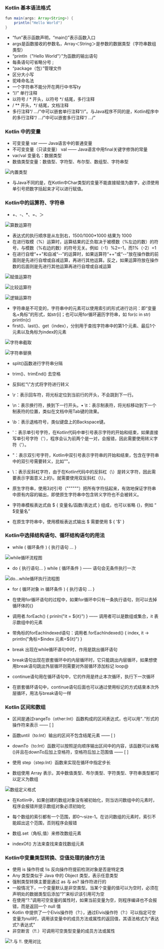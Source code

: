 ### Kotlin 基本语法格式

```java
fun main(args: Array<String>) {
    println("Hello World")
}
```
- “fun”表示函数声明，“main()”表示函数入口
- args是函数接收的参数名，Array＜String＞是参数的数据类型（字符串数组类型）
- “println（"Hello World"）”为函数的输出语句
- 每条语句可省略分号 ;
- “package（包）”管理文件
- 区分大小写
- 驼峰命名法
- 一个字符串不能分开在两行中书写ty
- “//”  单行注释
- 以符号 / * 开头，以符号 */ 结尾，多行注释
- / ** 开头，*/ 结尾，文档注释
- 多行注释“/ *…*/”中可以嵌套单行注释“//”。与Java程序不同的是，Kotlin程序中的多行注释“/ *…*/”中可以嵌套多行注释“/ *…*/”

### Kotlin 中的变量

- 可变变量 var  —— Java语言中的普通变量
- 不可变变量（只读变量） val —— Java语言中用final关键字修饰的常量
- var/val 变量名：数据类型
- 数值类型变量：数值型、字符型、布尔型、数组型、字符串型

![内置类型](https://upload-images.jianshu.io/upload_images/2012498-94f405b519e13198.png?imageMogr2/auto-orient/strip%7CimageView2/2/w/1240)

- 与Java不同的是，在Kotlin中Char类型的变量不能直接赋值为数字，必须使用单引号把数字括起来才可以进行赋值。

### Kotlin中的运算符、字符串

- +、-、*、=、＞

![算数运算符](https://upload-images.jianshu.io/upload_images/2012498-c8e1d1d77215675c.png?imageMogr2/auto-orient/strip%7CimageView2/2/w/1240)

- 表达式的执行顺序是从左到右，1500/1000*1000 结果为 1000
- 在进行取模（%）运算时，运算结果的正负取决于被模数（%左边的数）的符号，与模数（%右边的数）的符号无关。例如（-1）%2=-1，而1%（-2）=1
- 在进行自增“++”和自减“--”的运算时，如果运算符“++”或“--”放在操作数的前面则是先进行自增或自减运算，再进行其他运算。反之，如果运算符放在操作数的后面则是先进行其他运算再进行自增或自减运算

![赋值运算符](https://upload-images.jianshu.io/upload_images/2012498-45ea171381e25a35.png?imageMogr2/auto-orient/strip%7CimageView2/2/w/1240)

![比较运算符](https://upload-images.jianshu.io/upload_images/2012498-41f30857cb5a0114.png?imageMogr2/auto-orient/strip%7CimageView2/2/w/1240)

![逻辑运算符](https://upload-images.jianshu.io/upload_images/2012498-5d2a7decc31e4b05.png?imageMogr2/auto-orient/strip%7CimageView2/2/w/1240)

- 字符串是不可变的，字符串中的元素可以使用索引的形式进行访问：即“变量名+角标”的形式，如str[i]；也可以用for循环遍历字符串，如 for(c in str) println(c)
- first()、last()、get（index），分别用于查找字符串中的第1个元素、最后1个元素以及角标为index的元素

![字符串截取](https://upload-images.jianshu.io/upload_images/2012498-939c5cfafa76764e.png?imageMogr2/auto-orient/strip%7CimageView2/2/w/1240)

![字符串替换](https://upload-images.jianshu.io/upload_images/2012498-de0258e78db405f7.png?imageMogr2/auto-orient/strip%7CimageView2/2/w/1240)

- split()函数进行字符串分隔
- trim()、trimEnd() 去空格

- 反斜杠“\”方式将字符进行转义

-  \r：表示回车符，将光标定位到当前行的开头，不会跳到下一行。
-  \n：表示换行符，换到下一行开头。• \t：表示制表符，将光标移动到下一个制表符的位置，类似在文档中用Tab键的效果。
-  \b：表示退格符号，类似键盘上的Backspace键。
-  \'：表示单引号字符，在Kotlin代码中单引号表示字符的开始和结束，如果直接写单引号字符（'），程序会认为前两个是一对，会报错，因此需要使用转义字符（\'）。
-  \"：表示双引号字符，Kotlin中双引号表示字符串的开始和结束，包含在字符串中的双引号需要转义，比如""。
-  \\：表示反斜杠字符，由于在Kotlin代码中的反斜杠（\）是转义字符，因此需要表示字面意义上的\，就需要使用双反斜杠（\\）。

- 原生字符串，使用3对引号（""""""）把所有字符括起来，有效地保证字符串中原有内容的输出，即使原生字符串中包含转义字符也不会被转义。

- 字符串模板表达式由 \$ {  变量名/函数/表达式 } 组成，也可以省略 {}，例如 “ $变量名”
- 在原生字符串中，使用模板表达式输出 \$ 需要使用 \$ { '$' }

### Kotlin中选择结构语句、循环结构语句的用法
- while ( 循环条件 ) { 执行语句 ... }

![while循环流程图](https://upload-images.jianshu.io/upload_images/2012498-fe4a820622ab8218.png?imageMogr2/auto-orient/strip%7CimageView2/2/w/1240)

- do { 执行语句... } while ( 循环条件 ) —— 语句会无条件执行一次

![do...while循环执行流程图](https://upload-images.jianshu.io/upload_images/2012498-d2c9185078167db3.png?imageMogr2/auto-orient/strip%7CimageView2/2/w/1240)

- for ( 循环对象 in 循环条件 ) { 执行语句 ... }
- 在使用for循环语句的过程中，如果for循环中只有一条执行语句，则可以去掉循环体的{}

- 调用者.forEach() { prinln("it = ${it}") } —— 调用者可以是数组或集合，it 表示数组中的元素

- 带角标的forEachIndexed语句：调用者.forEachIndexed() { index, it -> println("角标=\$index 元素=${it}") }

- break 出现在while循环语句中时，作用是跳出循环语句
- break语句出现在嵌套循环中的内层循环时，它只能跳出内层循环，如果想使用break语句跳出外层循环则需要对外层循环添加标记 loop@

- continue语句用在循环语句中，它的作用是终止本次循环，执行下一次循环
- 在嵌套循环语句中，continue语句后面也可以通过使用标记的方式结束本次外层循环，用法与break语句一样

### Kotlin 区间和数组

- 区间是通过rangeTo（other:Int）函数构成的区间表达式，也可以用“..”形式的操作符来表示 —— [ ]
- 函数until（to:Int）输出的区间不包含结尾元素 —— [ )

- downTo（to:Int）函数可以按照逆向顺序输出区间中的内容，该函数可以省略()并且在downTo后加上空格符，空格符后加上范围值 —— [ ]

- 使用 step（step:Int）函数来实现在循环中指定步长

- 数组使用 Array 表示，其中数值类型、布尔类型、字符类型、字符串类型都可以定义为数组

![数组定义格式](https://upload-images.jianshu.io/upload_images/2012498-92449ba2dcf016be.png?imageMogr2/auto-orient/strip%7CimageView2/2/w/1240)

- 在Kotlin中，如果创建的数组对象没有被初始化，则当访问数组中的元素时，程序会报错并提示数组对象必须初始化
- 每个数组的索引都有一个范围，即0～size-1。在访问数组的元素时，索引不能超出这个范围，否则程序会报错

- 数组.set（角标,值）来修改数组元素
- indexOf() 方法来查找来查找数组元素

### Kotlin中变量类型转换、空值处理的操作方法

- 使用 is 操作符或 !is 反向操作符提前检测对象是否是特定类
- Any 类型类似于 Java 中的 Object 类型，表示任意类型
- 强制类型转换主要是通过 as 与 as? 操作符进行的
- 一般情况下，一个变量默认是非空类型。当某个变量的值可以为空时，必须在声明处的数据类型后添加“?”来标识该引用可为空
- 在使用“?.”调用可空变量的属性时，如果当前变量为空，则程序编译也不会报错，而是返回一个 null 值
- Kotlin 中提供了一个Elvis操作符（?:），通过Elvis操作符（?:）可以指定可空变量为null时，调用该变量中的成员方法或属性的返回值，其语法格式为“表达式?:表达式”
-  非空断言（!!.）可调用可空类型变量的成员方法或属性

![?.与 !!. 使用对比](https://upload-images.jianshu.io/upload_images/2012498-29120f30ef652975.png?imageMogr2/auto-orient/strip%7CimageView2/2/w/1240)













